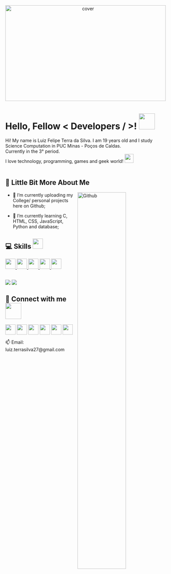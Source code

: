 <div align="center">
<img width="100%" height = "300px" src="https://bestanimations.com/media/star-wars/1324631907star-wars-the-force-awakens-animated-gif-9.gif" alt="cover" /></div>
<h1>Hello, Fellow < Developers / >! <img src = "https://raw.githubusercontent.com/rahulbanerjee26/githubProfileReadmeGenerator/main/gifs/wave.gif" width = 50px height='50px'> </h1>
<p align='center'>
</p>
<div size='20px'> Hi! My name is Luiz Felipe Terra da Silva. I am 19 years old and I study Science Computation in PUC Minas - Poços de Caldas. <br> Currently in the 3° period. <br> I love technology, programming, games and geek world! <img src = "https://66.media.tumblr.com/9e3cc0dc120a12857d45c1c805c3d125/tumblr_mfbfb2tnCO1rfjowdo1_500.gif" width = 28px height=28px></div> <br>

## 💫 Little Bit More About Me

<img width="55%" align="right" alt="Github" src="https://raw.githubusercontent.com/rahulbanerjee26/githubProfileReadmeGenerator/47a1a7b035154ce002fffc42e803b6ca8acbc4f3/gifs/git-header.svg" />
  
- 🔭 I’m currently uploading my College/ personal projects here on Github;

- 🌱 I’m currently learning C, HTML, CSS, JavaScript, Python and database; <br>

<h2>💻 Skills <img src = "https://raw.githubusercontent.com/rahulbanerjee26/githubProfileReadmeGenerator/main/gifs/code.gif" width = 32px height=32px> </h2>
<a href= https://github.com/LuizLich?tab=repositories&q=&type=&language=c&sort= > <img width ='32px' height='32px' src ='https://raw.githubusercontent.com/rahulbanerjee26/githubAboutMeGenerator/main/icons/c.svg'> </a> 
<a href= https://github.com/LuizLich?tab=repositories&q=&type=&language=css&sort= > <img width ='32px' height='32px' src ='https://raw.githubusercontent.com/rahulbanerjee26/githubAboutMeGenerator/main/icons/css.svg'> </a> 
<a href= https://github.com/LuizLich?tab=repositories&q=&type=&language=html&sort= > <img width ='32px' height='32px' src ='https://raw.githubusercontent.com/rahulbanerjee26/githubAboutMeGenerator/main/icons/html.svg'> </a> 
<a href= https://github.com/LuizLich?tab=repositories&q=&type=&language=javascript&sort= > <img width ='32px' height='32px' src ='https://raw.githubusercontent.com/rahulbanerjee26/githubAboutMeGenerator/main/icons/javascript.svg'> </a> 
<a href= https://github.com/LuizLich?tab=repositories&q=&type=&language=python&sort= > <img width ='32px' height='32px' src ='https://raw.githubusercontent.com/rahulbanerjee26/githubAboutMeGenerator/main/icons/python.svg'> </a> <br><br>
  
![](http://github-profile-summary-cards.vercel.app/api/cards/stats?username=LuizLich&theme=github_dark)
![](http://github-profile-summary-cards.vercel.app/api/cards/repos-per-language?username=LuizLich&theme=github_dark)

<h2>👥 Connect with me <img src='https://raw.githubusercontent.com/rahulbanerjee26/githubProfileReadmeGenerator/main/gifs/handShake.gif' width="50px" height=50px> </h2>

<a href="https://discord.com/channels/@LuizLich#5096"><img img width = '32px' align= 'center' src="https://logodownload.org/wp-content/uploads/2017/11/discord-logo-7-1.png"></a>
<a href = 'https://www.github.com/LuizLich'> <img width = '32px' align= 'center' src="https://icon-library.com/images/github-icon-white/github-icon-white-6.jpg"/></a>
<a href = 'https://www.instagram.com/luiz.lewiss/'> <img width = '32px' align= 'center' src="https://www.freepnglogos.com/uploads/instagram-icon-png/instagram-icon-suzem-limited-make-known-20.png"/></a>
<a href = 'https://www.linkedin.com/in/luiz-felipe-terra-da-silva/'> <img width = '32px' align= 'center' src="https://cdn-icons-png.flaticon.com/512/179/179330.png"/></a> 
<a href = 'https://br.pinterest.com/luizlewiss/_saved/'> <img width = '32px' align= 'center' src="https://cdn-icons-png.flaticon.com/512/145/145808.png"/></a> 
<a href = 'https://www.twitter.com/https://twitter.com/TheLuizLewiss'> <img width = '32px' align= 'center' src="https://cdn4.iconfinder.com/data/icons/social-media-icons-the-circle-set/48/twitter_circle-512.png"/></a> 

<p>📫 Email: luiz.terrasilva27@gmail.com</p>
